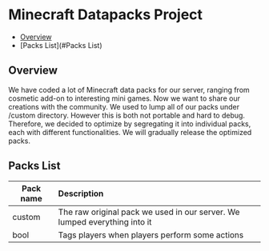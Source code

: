 # Minecraft Datapacks Project
- [Overview](#Overview)
- [Packs List](#Packs List)

## Overview
We have coded a lot of Minecraft data packs for our server, ranging from cosmetic add-on to interesting mini games. Now we want to share our creations with the community. 
We used to lump all of our packs under /custom directory. However this is both not portable and hard to debug. Therefore, we decided to optimize by segregating it into individual packs, each with different functionalities. We will gradually release the optimized packs.

## Packs List
| Pack name | Description |
| --- | :--- |
| custom | The raw original pack we used in our server. We lumped everything into it
| bool | Tags players when players perform some actions
